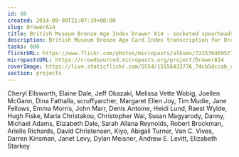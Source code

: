 ```yaml
---
id: 68
created: 2014-09-09T21:07:39+00:00
slug: DrawerA14
title: British Museum Bronze Age Index Drawer A14 - socketed spearheads
description: British Museum Bronze Age Card Index transcription for Drawer A14.
tasks: 690
flickrURL: https://www.flickr.com/photos/micropasts/albums/72157646957794119
micropastsURL: https://crowdsourced.micropasts.org/project/DrawerA14
coverImage: https://live.staticflickr.com/5554/15156433776_74cb5dccab_c.jpg
section: projects
---
```

Cheryl Ellsworth, Elaine Dale, Jeff Okazaki, Melissa Vette Wobig, Joellen McGann, Dina Fathalla, scruffyarcher, Margaret Ellen Joy, Tim Mudie, Jane Fellows, Emma Morris, John Marr, Denis Antoine, Heidi Lund, Raest Wylde, Hugh Fiske, Maria Christakou, Christopher Wai, Susan Magyarody, Danny, Michael Adams, Elizabeth Dale, Sarah Allana Reynolds, Robert Brockman, Arielle Richards, David Christensen, Kiyo, Abigail Turner, Van C. Vives, Darren Kinsman, Janet Levy, Dylan Meisner, Andrew E. Levitt, Elizabeth Starkey
